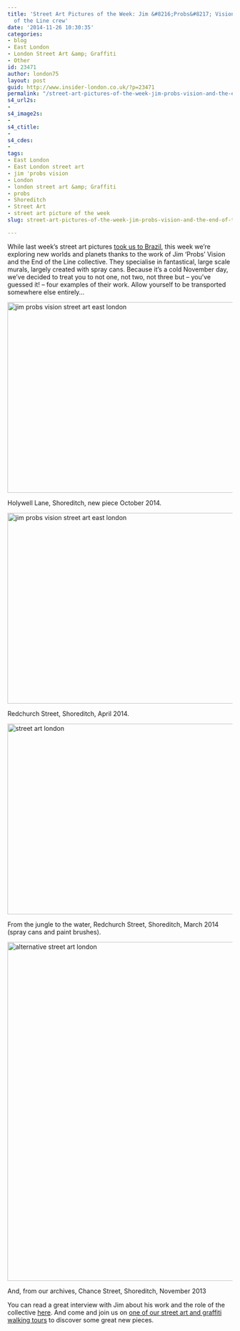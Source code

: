 ```yaml
---
title: 'Street Art Pictures of the Week: Jim &#8216;Probs&#8217; Vision and the End
  of the Line crew'
date: '2014-11-26 10:30:35'
categories:
- blog
- East London
- London Street Art &amp; Graffiti
- Other
id: 23471
author: london75
layout: post
guid: http://www.insider-london.co.uk/?p=23471
permalink: "/street-art-pictures-of-the-week-jim-probs-vision-and-the-end-of-the-line-collective/"
s4_url2s:
- 
s4_image2s:
- 
s4_ctitle:
- 
s4_cdes:
- 
tags:
- East London
- East London street art
- jim 'probs vision
- London
- london street art &amp; Graffiti
- probs
- Shoreditch
- Street Art
- street art picture of the week
slug: street-art-pictures-of-the-week-jim-probs-vision-and-the-end-of-the-line-collective

---
```

While last week&#8217;s street art pictures <a href="http://www.insider-london.co.uk/2014/11/19/street-art-pictures-of-the-week-bicicletas-sem-freios-and-cranio/" target="_blank">took us to Brazil</a>, this week we&#8217;re exploring new worlds and planets thanks to the work of Jim &#8216;Probs&#8217; Vision and the End of the Line collective. They specialise in fantastical, large scale murals, largely created with spray cans. Because it&#8217;s a cold November day, we&#8217;ve decided to treat you to not one, not two, not three but &#8211; you&#8217;ve guessed it! &#8211; four examples of their work. Allow yourself to be transported somewhere else entirely&#8230;

<img class="aligncenter wp-image-23473 size-full" src="http://www.insider-london.co.uk/wp-content/uploads/2014/11/24b_mini.jpg" alt="jim probs vision street art east london" width="569" height="427" />

Holywell Lane, Shoreditch, new piece October 2014.

<img class="aligncenter wp-image-23474 size-full" src="http://www.insider-london.co.uk/wp-content/uploads/2014/11/23_mini.jpg" alt="jim probs vision street art east london" width="569" height="427" />

Redchurch Street, Shoreditch, April 2014.

<img class="aligncenter wp-image-23475 size-full" src="http://www.insider-london.co.uk/wp-content/uploads/2014/11/22a_mini.jpg" alt="street art london" width="569" height="427" />

From the jungle to the water, Redchurch Street, Shoreditch, March 2014 (spray cans and paint brushes).

<img class="aligncenter wp-image-23476 size-full" src="http://www.insider-london.co.uk/wp-content/uploads/2014/11/20_mini.jpg" alt="alternative street art london" width="569" height="759" />

And, from our archives, Chance Street, Shoreditch, November 2013

You can read a great interview with Jim about his work and the role of the collective <a href="https://www.rockwellhouse.co/jim-and-matilda/" target="_blank">here</a>. And come and join us on <a href="http://www.insider-london.co.uk/london-graffiti-artists-walking-tours/" target="_blank">one of our street art and graffiti walking tours</a> to discover some great new pieces.